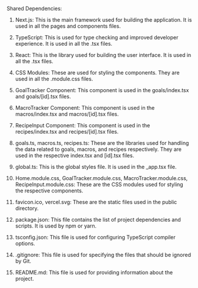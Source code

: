 Shared Dependencies:

1. Next.js: This is the main framework used for building the application. It is used in all the pages and components files.

2. TypeScript: This is used for type checking and improved developer experience. It is used in all the .tsx files.

3. React: This is the library used for building the user interface. It is used in all the .tsx files.

4. CSS Modules: These are used for styling the components. They are used in all the .module.css files.

5. GoalTracker Component: This component is used in the goals/index.tsx and goals/[id].tsx files.

6. MacroTracker Component: This component is used in the macros/index.tsx and macros/[id].tsx files.

7. RecipeInput Component: This component is used in the recipes/index.tsx and recipes/[id].tsx files.

8. goals.ts, macros.ts, recipes.ts: These are the libraries used for handling the data related to goals, macros, and recipes respectively. They are used in the respective index.tsx and [id].tsx files.

9. global.ts: This is the global styles file. It is used in the _app.tsx file.

10. Home.module.css, GoalTracker.module.css, MacroTracker.module.css, RecipeInput.module.css: These are the CSS modules used for styling the respective components.

11. favicon.ico, vercel.svg: These are the static files used in the public directory.

12. package.json: This file contains the list of project dependencies and scripts. It is used by npm or yarn.

13. tsconfig.json: This file is used for configuring TypeScript compiler options.

14. .gitignore: This file is used for specifying the files that should be ignored by Git.

15. README.md: This file is used for providing information about the project.